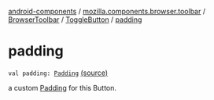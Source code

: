 [android-components](../../../index.md) / [mozilla.components.browser.toolbar](../../index.md) / [BrowserToolbar](../index.md) / [ToggleButton](index.md) / [padding](./padding.md)

# padding

`val padding: `[`Padding`](../../../mozilla.components.support.base.android/-padding/index.md) [(source)](https://github.com/mozilla-mobile/android-components/blob/master/components/browser/toolbar/src/main/java/mozilla/components/browser/toolbar/BrowserToolbar.kt#L352)

a custom [Padding](../../../mozilla.components.support.base.android/-padding/index.md) for this Button.

